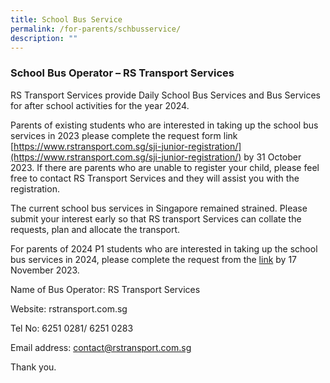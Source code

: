 ```yaml
---
title: School Bus Service
permalink: /for-parents/schbusservice/
description: ""
---
```

### School Bus Operator – RS Transport Services

RS Transport Services provide Daily School Bus Services and Bus Services for after school activities for the year 2024. 

Parents of existing students who are interested in taking up the school bus services in 2023 please complete the request form link [https://www.rstransport.com.sg/sji-junior-registration/](https://www.rstransport.com.sg/sji-junior-registration/) by 31 October 2023. If there are parents who are unable to register your child, please feel free to contact RS Transport Services and they will assist you with the registration.

The current school bus services in Singapore remained strained. Please submit your interest early so that RS transport Services can collate the requests, plan and allocate the transport. 

For parents of 2024 P1 students who are interested in taking up the school bus services in 2024, please complete the request from the [link](https://www.rstransport.com.sg/sji-junior-registration/) by 17 November 2023.

Name of Bus Operator: RS Transport Services

Website: rstransport.com.sg

Tel No: 6251 0281/ 6251 0283

Email address: contact@rstransport.com.sg

Thank you.
